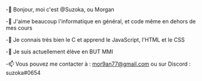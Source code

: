 -👋 Bonjour, moi c'est @Suzoka, ou Morgan

-👀 J'aime beaucoup l'informatique en général, et code même en dehors de mes cours

-🌱 Je connais très bien le C et apprend le JavaScript, l'HTML et le CSS

-💞️ Je suis actuellement élève en BUT MMI

-📫 Vous pouvez me contacter à : mor9an77@gmail.com ou sur Discord : suzoka#0654
<!--
**Suzoka/Suzoka** is a ✨ _special_ ✨ repository because its `README.md` (this file) appears on your GitHub profile.

Here are some ideas to get you started:

- 🔭 I’m currently working on ...
- 🌱 I’m currently learning ...
- 👯 I’m looking to collaborate on ...
- 🤔 I’m looking for help with ...
- 💬 Ask me about ...
- 📫 How to reach me: ...
- 😄 Pronouns: ...
- ⚡ Fun fact: ...
-->
